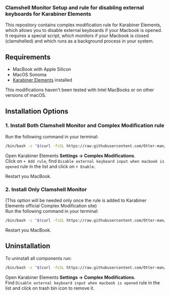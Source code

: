 
### Clamshell Monitor Setup and rule for disabling external keyboards for Karabiner Elements

This repository contains complex modification rule for Karabiner Elements, which allows you to disable external keyboards if your Macbook is opened.  
It requires a special script, which monitors if your Macbook is closed (clamshelled) and which runs as a background process in your system.

## Requirements

- MacBook with Apple Silicon
- MacOS Sonoma
- [Karabiner Elements](https://karabiner-elements.pqrs.org/) installed

This modifications haven't been tested with Intel MacBooks or on other versions of macOS.

## Installation Options

### 1. Install Both Clamshell Monitor and Complex Modification rule


Run the following command in your terminal:

```bash
/bin/bash -c "$(curl -fsSL https://raw.githubusercontent.com/Otter-man/karabiner-clamshell-monitor/main/install_clamshell_monitor_full.sh)"
```

Open Karabiner Elements __Settings -> Complex Modifications__.  
Click on `+ Add rule`, find `Disable external keyboard input when macbook is opened` rule in the list and click on `+ Enable`.

Restart you MacBook.

### 2. Install Only Clamshell Monitor

(This option will be needed only once the rule is added to Karabiner Elements official Complex Modification site)  
Run the following command in your terminal:

```bash
/bin/bash -c "$(curl -fsSL https://raw.githubusercontent.com/Otter-man/karabiner-clamshell-monitor/main/install_clamshell_monitor.sh)"
```
Restart you MacBook.

## Uninstallation

To uninstall all components run:

```bash
/bin/bash -c "$(curl -fsSL https://raw.githubusercontent.com/Otter-man/karabiner-clamshell-monitor/main/uninstall_clamshell_monitor.sh)"
```
Open Karabiner Elements __Settings -> Complex Modifications__.  
Find `Disable external keyboard input when macbook is opened` rule in the list and click on trash bin icon to remove it.